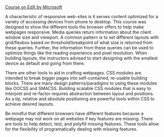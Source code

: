 [Course on EdX by Microsoft](https://www.edx.org/course/advanced-css-concepts)

A characteristic of responsive web-sites is it serves content optimized for a variety of accessing devices from phone to desktop. This course was designed to show the different tools the browser offers to help make webpages responsive. Media queries return information about the client window size and viewport. A common pattern is to set different layouts with grid/flexbox based on threshold/breakpoint of what size is returned from these queries. Further, the information from these queries can be used to optimize things like the reading experience and pixel resolution. When building layouts, the instructors advised to start designing with the smallest device as default and going from there. 

There are other tools to aid in crafting webpages. CSS modules are intended to break bigger pages into self-contained, re-usable building blocks. There are many design patterns/paradigms to using these modules like OOCSS and SMACSS. Building scalable CSS modules that is easy to interpret and re-factor requires abstraction between layout and positions. As a tip, relative and absolute positioning are powerful tools within CSS to achieve desired layouts.

Be mindful that different browsers have different features because a webpage may not work on all websites if key features are missing. There are tools to help detect, test, and polyfill missing features. These tools allow for the flexibility of programatically dealing with missing features.
